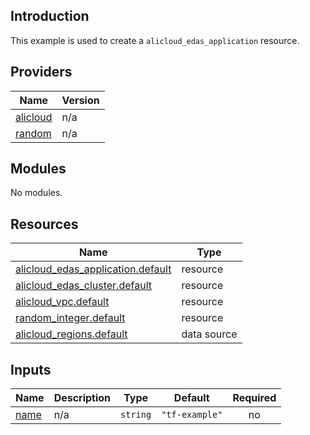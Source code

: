 ## Introduction

This example is used to create a `alicloud_edas_application` resource.

<!-- BEGIN_TF_DOCS -->
## Providers

| Name | Version |
|------|---------|
| <a name="provider_alicloud"></a> [alicloud](#provider\_alicloud) | n/a |
| <a name="provider_random"></a> [random](#provider\_random) | n/a |

## Modules

No modules.

## Resources

| Name | Type |
|------|------|
| [alicloud_edas_application.default](https://registry.terraform.io/providers/aliyun/alicloud/latest/docs/resources/edas_application) | resource |
| [alicloud_edas_cluster.default](https://registry.terraform.io/providers/aliyun/alicloud/latest/docs/resources/edas_cluster) | resource |
| [alicloud_vpc.default](https://registry.terraform.io/providers/aliyun/alicloud/latest/docs/resources/vpc) | resource |
| [random_integer.default](https://registry.terraform.io/providers/hashicorp/random/latest/docs/resources/integer) | resource |
| [alicloud_regions.default](https://registry.terraform.io/providers/aliyun/alicloud/latest/docs/data-sources/regions) | data source |

## Inputs

| Name | Description | Type | Default | Required |
|------|-------------|------|---------|:--------:|
| <a name="input_name"></a> [name](#input\_name) | n/a | `string` | `"tf-example"` | no |
<!-- END_TF_DOCS -->    